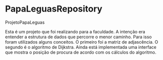 # PapaLeguasRepository
ProjetoPapaLeguas

Esta é um projeto que foi realizando para a faculdade. A intenção era entender a estrutura de dados que percorre o menor caminho.
Para isso foram utilizados alguns conceitos. O primeiro foi a matriz de adjascência. O segundo é o algoritmo de Dijkstra. 
Ainda está implementada uma interface que mostra o posição de procura de acordo com os cálculos do algoritmo.
